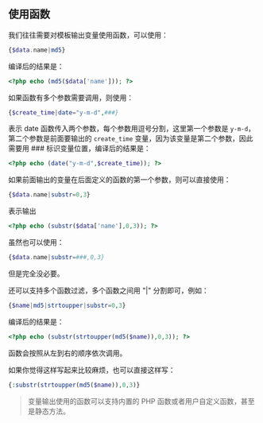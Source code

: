 ## 使用函数

我们往往需要对模板输出变量使用函数，可以使用：

```php
{$data.name|md5} 
```

编译后的结果是：

```php
<?php echo (md5($data['name'])); ?>
```

如果函数有多个参数需要调用，则使用：

```php
{$create_time|date="y-m-d",###}
```

表示 date 函数传入两个参数，每个参数用逗号分割，这里第一个参数是 `y-m-d`，第二个参数是前面要输出的 `create_time` 变量，因为该变量是第二个参数，因此需要用 ### 标识变量位置，编译后的结果是：

```php
<?php echo (date("y-m-d",$create_time)); ?>
```

如果前面输出的变量在后面定义的函数的第一个参数，则可以直接使用：

```php
{$data.name|substr=0,3}
```

表示输出

```php
<?php echo (substr($data['name'],0,3)); ?>
```

虽然也可以使用：

```php
{$data.name|substr=###,0,3}
```

但是完全没必要。

还可以支持多个函数过滤，多个函数之间用 "|" 分割即可，例如：

```php
{$name|md5|strtoupper|substr=0,3}
```

编译后的结果是：

```php
<?php echo (substr(strtoupper(md5($name)),0,3)); ?>
```

函数会按照从左到右的顺序依次调用。

如果你觉得这样写起来比较麻烦，也可以直接这样写：

```php
{:substr(strtoupper(md5($name)),0,3)}
```

> 变量输出使用的函数可以支持内置的 PHP 函数或者用户自定义函数，甚至是静态方法。